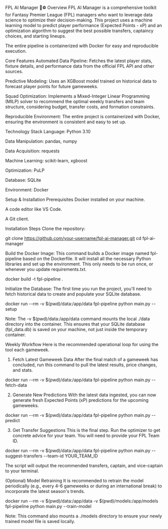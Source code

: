FPL AI Manager 🤖⚽
Overview
FPL AI Manager is a comprehensive toolkit for Fantasy Premier League (FPL) managers who want to leverage data science to optimize their decision-making. This project uses a machine learning model to predict player performance (Expected Points - xP) and an optimization algorithm to suggest the best possible transfers, captaincy choices, and starting lineups.

The entire pipeline is containerized with Docker for easy and reproducible execution.

Core Features
Automated Data Pipeline: Fetches the latest player stats, fixture details, and performance data from the official FPL API and other sources.

Predictive Modeling: Uses an XGBoost model trained on historical data to forecast player points for future gameweeks.

Squad Optimization: Implements a Mixed-Integer Linear Programming (MILP) solver to recommend the optimal weekly transfers and team structure, considering budget, transfer costs, and formation constraints.

Reproducible Environment: The entire project is containerized with Docker, ensuring the environment is consistent and easy to set up.

Technology Stack
Language: Python 3.10

Data Manipulation: pandas, numpy

Data Acquisition: requests

Machine Learning: scikit-learn, xgboost

Optimization: PuLP

Database: SQLite

Environment: Docker

Setup & Installation
Prerequisites
Docker installed on your machine.

A code editor like VS Code.

A Git client.

Installation Steps
Clone the repository:

git clone https://github.com/your-username/fpl-ai-manager.git
cd fpl-ai-manager

Build the Docker Image:
This command builds a Docker image named fpl-pipeline based on the Dockerfile. It will install all the necessary Python libraries and set up the environment. This only needs to be run once, or whenever you update requirements.txt.

docker build -t fpl-pipeline .

Initialize the Database:
The first time you run the project, you'll need to fetch historical data to create and populate your SQLite database.

docker run --rm -v $(pwd)/data:/app/data fpl-pipeline python main.py --setup

Note: The -v $(pwd)/data:/app/data command mounts the local ./data directory into the container. This ensures that your SQLite database (fpl_data.db) is saved on your machine, not just inside the temporary container.

Weekly Workflow
Here is the recommended operational loop for using the tool each gameweek.

1. Fetch Latest Gameweek Data
   After the final match of a gameweek has concluded, run this command to pull the latest results, price changes, and stats.

docker run --rm -v $(pwd)/data:/app/data fpl-pipeline python main.py --fetch-data

2. Generate New Predictions
   With the latest data ingested, you can now generate fresh Expected Points (xP) predictions for the upcoming gameweeks.

docker run --rm -v $(pwd)/data:/app/data fpl-pipeline python main.py --predict

3. Get Transfer Suggestions
   This is the final step. Run the optimizer to get concrete advice for your team. You will need to provide your FPL Team ID.

docker run --rm -v $(pwd)/data:/app/data fpl-pipeline python main.py --suggest-transfers --team-id YOUR_TEAM_ID

The script will output the recommended transfers, captain, and vice-captain to your terminal.

(Optional) Model Retraining
It is recommended to retrain the model periodically (e.g., every 4-6 gameweeks or during an international break) to incorporate the latest season's trends.

docker run --rm -v $(pwd)/data:/app/data -v $(pwd)/models:/app/models fpl-pipeline python main.py --train-model

Note: This command also mounts a ./models directory to ensure your newly trained model file is saved locally.
